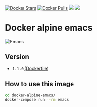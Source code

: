 [![Docker Stars](https://img.shields.io/docker/stars/afsmnghr/alpine-emacs.svg?style=flat-square)](https://hub.docker.com/r/afsmgnhr/alpine-emacs/)
[![Docker Pulls](https://img.shields.io/docker/pulls/afsmnghr/alpine-emacs.svg?style=flat-square)](https://hub.docker.com/r/afsmnghr/alpine-emacs/)
[![](https://images.microbadger.com/badges/version/afsmnghr/alpine-emacs.svg)](https://microbadger.com/images/afsmnghr/alpine-emacs "Get your own version badge on microbadger.com")
[![](https://images.microbadger.com/badges/version/afsmnghr/alpine-emacs.svg)](https://microbadger.com/images/afsmnghr/alpine-emacs "Get your own version badge on microbadger.com")

# Docker alpine emacs

![Emacs](https://raw.githubusercontent.com/myuhe/org-gcal.el/master/emacs.png)

## Version

- `1.1.0` [(Dockerfile)](https://github.com/afsmnghr/docker-alpine-emacs/blob/master/Dockerfile)

## How to use this image
```bash
cd docker-alpine-emacs/
docker-compose run --rm emacs
```
